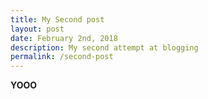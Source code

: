 ```yaml
---
title: My Second post
layout: post
date: February 2nd, 2018
description: My second attempt at blogging
permalink: /second-post
---
```


**YOOO**
